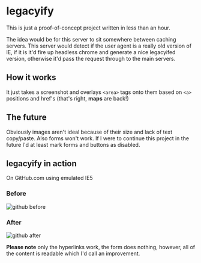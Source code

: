 # legacyify

This is just a proof-of-concept project written in less than an hour.

The idea would be for this server to sit somewhere between caching servers. This server would detect if the user agent is a really old version of IE, if it is it'd fire up headless chrome and generate a nice legacyifed version, otherwise it'd pass the request through to the main servers.

## How it works

It just takes a screenshot and overlays `<area>` tags onto them based on `<a>` positions and href's (that's right, **maps** are back!)

## The future

Obviously images aren't ideal because of their size and lack of text copy/paste. Also forms won't work. If I were to continue this project in the future I'd at least mark forms and buttons as disabled.

## legacyify in action

On GitHub.com using emulated IE5

### Before

![github before](http://tinyimg.io/i/KEEQXv6.png)

### After

![github after](http://tinyimg.io/i/IJpvNO6.png)

**Please note** only the hyperlinks work, the form does nothing, however, all of the content is readable which I'd call an improvement.
